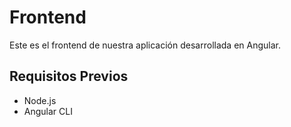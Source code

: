 # Frontend

Este es el frontend de nuestra aplicación desarrollada en Angular.

## Requisitos Previos

- Node.js
- Angular CLI

